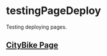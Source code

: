 # testingPageDeploy
Testing deploying pages.

## [CityBike Page](https://baltzelj.github.io/testingPageDeploy/index.html)
